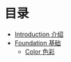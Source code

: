 # 目录

* [Introduction 介绍](introduction/README.md)
* [Foundation 基础](foundation/README.md)
    * [Color 色彩](foundation/color.md)

